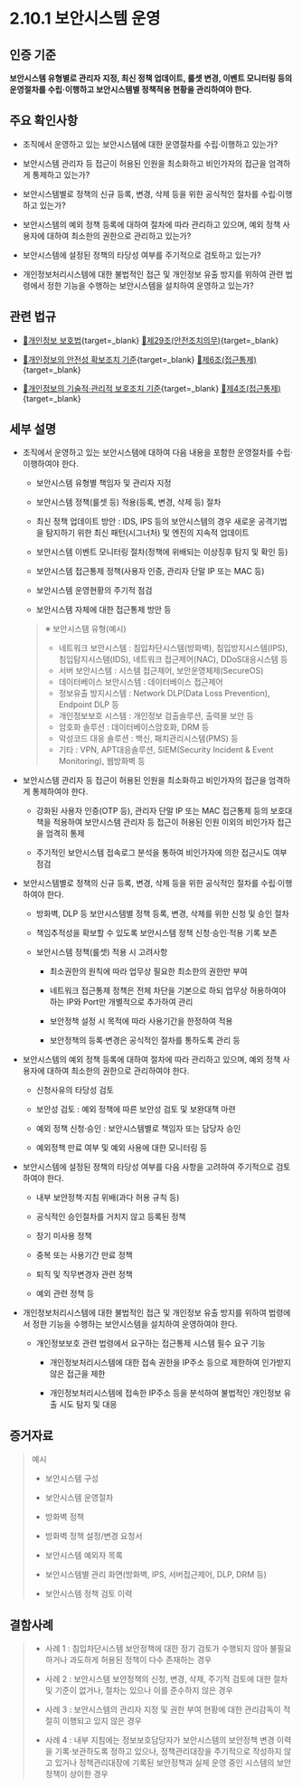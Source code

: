 # 2.10.1 보안시스템 운영

## 인증 기준

**보안시스템 유형별로 관리자 지정, 최신 정책 업데이트, 룰셋 변경, 이벤트 모니터링 등의 운영절차를 수립·이행하고 보안시스템별 정책적용 현황을 관리하여야 한다.**

## 주요 확인사항

- 조직에서 운영하고 있는 보안시스템에 대한 운영절차를 수립·이행하고 있는가?

- 보안시스템 관리자 등 접근이 허용된 인원을 최소화하고 비인가자의 접근을 엄격하게 통제하고 있는가?

- 보안시스템별로 정책의 신규 등록, 변경, 삭제 등을 위한 공식적인 절차를 수립·이행하고 있는가?

- 보안시스템의 예외 정책 등록에 대하여 절차에 따라 관리하고 있으며, 예외 정책 사용자에 대하여 최소한의 권한으로 관리하고 있는가?

- 보안시스템에 설정된 정책의 타당성 여부를 주기적으로 검토하고 있는가?

- 개인정보처리시스템에 대한 불법적인 접근 및 개인정보 유출 방지를 위하여 관련 법령에서 정한 기능을 수행하는 보안시스템을 설치하여 운영하고 있는가?

## 관련 법규

- [🔗개인정보 보호법][개인정보 보호법 제29조]{target=_blank} [🔗제29조(안전조치의무)][개인정보 보호법 제29조 부분]{target=_blank}

- [🔗개인정보의 안전성 확보조치 기준][개인정보의 안전성 확보조치 기준 제6조]{target=_blank} [🔗제6조(접근통제)][개인정보의 안전성 확보조치 기준 제6조]{target=_blank}

- [🔗개인정보의 기술적·관리적 보호조치 기준][개인정보의 기술적·관리적 보호조치 기준 제4조]{target=_blank} [🔗제4조(접근통제)][개인정보의 기술적·관리적 보호조치 기준 제4조]{target=_blank}

## 세부 설명

- 조직에서 운영하고 있는 보안시스템에 대하여 다음 내용을 포함한 운영절차를 수립·이행하여야 한다.

    - 보안시스템 유형별 책임자 및 관리자 지정

    - 보안시스템 정책(룰셋 등) 적용(등록, 변경, 삭제 등) 절차

    - 최신 정책 업데이트 방안 : IDS, IPS 등의 보안시스템의 경우 새로운 공격기법을 탐지하기 위한 최신 패턴(시그너처) 및 엔진의 지속적 업데이트

    - 보안시스템 이벤트 모니터링 절차(정책에 위배되는 이상징후 탐지 및 확인 등)

    - 보안시스템 접근통제 정책(사용자 인증, 관리자 단말 IP 또는 MAC 등)

    - 보안시스템 운영현황의 주기적 점검

    - 보안시스템 자체에 대한 접근통제 방안 등
    >
    > ※ 보안시스템 유형(예시)
    >
    > - 네트워크 보안시스템 : 침입차단시스템(방화벽), 침입방지시스템(IPS), 침입탐지시스템(IDS), 네트워크 접근제어(NAC), DDoS대응시스템 등
    > - 서버 보안시스템 : 시스템 접근제어, 보안운영체제(SecureOS)
    > - 데이터베이스 보안시스템 : 데이터베이스 접근제어
    > - 정보유출 방지시스템 : Network DLP(Data Loss Prevention), Endpoint DLP 등
    > - 개인정보보호 시스템 : 개인정보 검출솔루션, 출력물 보안 등
    > - 암호화 솔루션 : 데이터베이스암호화, DRM 등
    > - 악성코드 대응 솔루션 : 백신, 패치관리시스템(PMS) 등
    > - 기타 : VPN, APT대응솔루션, SIEM(Security Incident & Event Monitoring), 웹방화벽 등

- 보안시스템 관리자 등 접근이 허용된 인원을 최소화하고 비인가자의 접근을 엄격하게 통제하여야 한다.

    - 강화된 사용자 인증(OTP 등), 관리자 단말 IP 또는 MAC 접근통제 등의 보호대책을 적용하여 보안시스템 관리자 등 접근이 허용된 인원 이외의 비인가자 접근을 엄격히 통제

    - 주기적인 보안시스템 접속로그 분석을 통하여 비인가자에 의한 접근시도 여부 점검

- 보안시스템별로 정책의 신규 등록, 변경, 삭제 등을 위한 공식적인 절차를 수립·이행하여야 한다.

    - 방화벽, DLP 등 보안시스템별 정책 등록, 변경, 삭제를 위한 신청 및 승인 절차

    - 책임추적성을 확보할 수 있도록 보안시스템 정책 신청·승인·적용 기록 보존

    - 보안시스템 정책(룰셋) 적용 시 고려사항

        - 최소권한의 원칙에 따라 업무상 필요한 최소한의 권한만 부여

        - 네트워크 접근통제 정책은 전체 차단을 기본으로 하되 업무상 허용하여야 하는 IP와 Port만 개별적으로 추가하여 관리

        - 보안정책 설정 시 목적에 따라 사용기간을 한정하여 적용

        - 보안정책의 등록·변경은 공식적인 절차를 통하도록 관리 등

- 보안시스템의 예외 정책 등록에 대하여 절차에 따라 관리하고 있으며, 예외 정책 사용자에 대하여 최소한의 권한으로 관리하여야 한다.

    - 신청사유의 타당성 검토

    - 보안성 검토 : 예외 정책에 따른 보안성 검토 및 보완대책 마련

    - 예외 정책 신청·승인 : 보안시스템별로 책임자 또는 담당자 승인

    - 예외정책 만료 여부 및 예외 사용에 대한 모니터링 등

- 보안시스템에 설정된 정책의 타당성 여부를 다음 사항을 고려하여 주기적으로 검토하여야 한다.

    - 내부 보안정책·지침 위배(과다 허용 규칙 등)

    - 공식적인 승인절차를 거치지 않고 등록된 정책

    - 장기 미사용 정책

    - 중복 또는 사용기간 만료 정책

    - 퇴직 및 직무변경자 관련 정책

    - 예외 관련 정책 등

- 개인정보처리시스템에 대한 불법적인 접근 및 개인정보 유출 방지를 위하여 법령에서 정한 기능을 수행하는 보안시스템을 설치하여 운영하여야 한다.

    - 개인정보보호 관련 법령에서 요구하는 접근통제 시스템 필수 요구 기능

        - 개인정보처리시스템에 대한 접속 권한을 IP주소 등으로 제한하여 인가받지 않은 접근을 제한

        - 개인정보처리시스템에 접속한 IP주소 등을 분석하여 불법적인 개인정보 유출 시도 탐지 및 대응

## 증거자료

> 예시
>
> - 보안시스템 구성
>
> - 보안시스템 운영절차
>
> - 방화벽 정책
>
> - 방화벽 정책 설정/변경 요청서
>
> - 보안시스템 예외자 목록
>
> - 보안시스템별 관리 화면(방화벽, IPS, 서버접근제어, DLP, DRM 등)
>
> - 보안시스템 정책 검토 이력

## 결함사례

> - 사례 1 : 침입차단시스템 보안정책에 대한 정기 검토가 수행되지 않아 불필요하거나 과도하게 허용된 정책이 다수 존재하는 경우
>
> - 사례 2 : 보안시스템 보안정책의 신청, 변경, 삭제, 주기적 검토에 대한 절차 및 기준이 없거나, 절차는 있으나 이를 준수하지 않은 경우
>
> - 사례 3 : 보안시스템의 관리자 지정 및 권한 부여 현황에 대한 관리감독이 적절히 이행되고 있지 않은 경우
>
> - 사례 4 : 내부 지침에는 정보보호담당자가 보안시스템의 보안정책 변경 이력을 기록·보관하도록 정하고 있으나, 정책관리대장을 주기적으로 작성하지 않고 있거나 정책관리대장에 기록된 보안정책과 실제 운영 중인 시스템의 보안정책이 상이한 경우

[개인정보 보호법 제29조]: https://www.law.go.kr/법령/개인정보보호법/(20200805,16930,20200204)/제29조 "개인정보 보호법 제29조"
[개인정보 보호법 제29조 부분]: https://www.law.go.kr/법령/개인정보보호법/제29조 "개인정보 보호법 제29조 부분"

[개인정보의 안전성 확보조치 기준 제6조]: https://www.law.go.kr/행정규칙/(개인정보보호위원회)개인정보의안전성확보조치기준/(2021-2,20210915)/제6조 "개인정보의 안전성 확보조치 기준 제6조"

[개인정보의 기술적·관리적 보호조치 기준 제4조]: https://www.law.go.kr/행정규칙/(개인정보보호위원회)개인정보의기술적·관리적보호조치기준/(2021-3,20210915)/제4조 "개인정보의 기술적·관리적 보호조치 기준 제4조"
